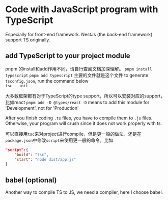 # Code with JavaScript program with TypeScript

Especially for front-end framework. NestJs (the back-end framework) support TS originally.  

## add TypeScript to your project module  

pnpm 的install和add作用不同，请自行查阅文档加深理解。
`pnpm install typescript`
`pnpm add typescript`
主要的文件就是这个文件
to generate `tsconfig.json`, run the command below  
`tsc --init`

<!-- introducing tsconfig.json -->

大多数框架都有对于TypeScript的type support，所以可以安装对应的support，比如react
`pnpm add -D @types/react`
`-D` means to add this module for 'Development', not for 'Production'

After you finish coding `.ts` files, you have to compile them to `.js` files. Otherwise, your program will crush since it does not work properly with ts.  

可以直接用`tsc`来对project进行compile，但是更一般的做法，还是在`package.json`中修改`script`来使用更一般的命令，比如

```json
"script":{
    "build": "tsc",
    "start": "node dist/app.js"
}
```

## babel (optional)

Another way to compile TS to JS, we need a compiler, here I choose babel.
